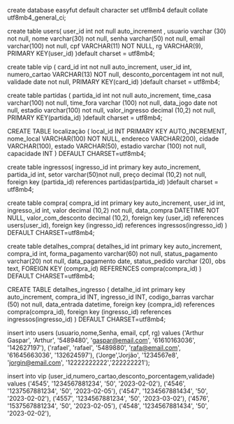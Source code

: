 create database easyfut
default character set utf8mb4
default collate utf8mb4_general_ci;

create table users(
user_id int not null auto_increment ,
usuario varchar (30) not null,
nome varchar(30) not null,
senha varchar(50) not null,
email varchar(100) not null,
cpf VARCHAR(11) NOT NULL,
rg VARCHAR(9),
PRIMARY KEY(user_id) 
)default charset = utf8mb4;

create table vip (
card_id int not null auto_increment,
user_id int,
numero_cartao VARCHAR(13) NOT null,
desconto_porcentagem int not null,
validade date not null,
PRIMARY KEY(card_id)
)default charset = utf8mb4;

create table partidas (
partida_id int not null auto_increment,
time_casa varchar(100) not null,
time_fora varchar (100) not null,
data_jogo date not null,
estadio varchar(100) not null,
valor_ingresso decimal (10,2) not null,
PRIMARY KEY(partida_id)
)default charset = utf8mb4;

CREATE TABLE localização (
  local_id INT PRIMARY KEY AUTO_INCREMENT,
  nome_local VARCHAR(100) NOT NULL,
  endereco VARCHAR(200),
  cidade VARCHAR(100),
  estado VARCHAR(50),
  estadio varchar (100) not null,
  capacidade INT
) DEFAULT CHARSET=utf8mb4;

create table ingressos(
ingresso_id int primary key auto_increment,
partida_id int,
setor varchar(50)not null,
preço decimal (10,2) not null,
foreign key (partida_id) references partidas(partida_id)
)default charset = utf8mb4;

create table compra(
compra_id int primary key auto_increment,
user_id int,
ingresso_id int,
valor decimal (10,2) not null,
data_compra DATETIME NOT NULL,
valor_com_desconto decimal (10,2),
  foreign key (user_id) references users(user_id),
  foreign key (ingresso_id) references ingressos(ingresso_id)
) DEFAULT CHARSET=utf8mb4;

create table detalhes_compra(
detalhes_id int primary key auto_increment,
compra_id int,
forma_pagamento varchar(60) not null,
status_pagamento varchar(20) not null,
data_pagamento date,
status_pedido varchar (20), 
obs text,
FOREIGN KEY (compra_id) REFERENCES compra(compra_id)
) DEFAULT CHARSET=utf8mb4;

CREATE TABLE detalhes_ingresso (
  detalhe_id int primary key auto_increment,
  compra_id INT,
  ingresso_id INT,
  codigo_barras varchar (50) not null,
  data_entrada datetime,
  foreign key (compra_id) references compra(compra_id),
  foreign key (ingresso_id) references ingressos(ingresso_id)
) DEFAULT CHARSET=utf8mb4;

insert into users
(usuario,nome,Senha, email, cpf, rg)
values
('Arthur Gaspar', 'Arthur', '5489480', 'gaspar@email.com', '61610163036', '142627197'),
('rafael', 'rafael', '5489880', 'rafa@email.com', '61645663036', '132624597'),
('Jorge','Jorjão', '1234567e8',	'jorgin@email.com',	'12222222222','222222221');


insert into vip 
(user_id,numero_cartao,desconto_porcentagem,validade)
values
('4545', '1234567881234', '50', '2023-02-02'),
('4546', '1237567881234', '50', '2023-02-05'),
('4547', '1234567881434', '50', '2023-02-02'),
('4557', '1234567881234', '50', '2023-03-02'),
('4576', '1537567881234', '50', '2023-02-05'),
('4548', '1234567881434', '50', '2023-02-02'),
